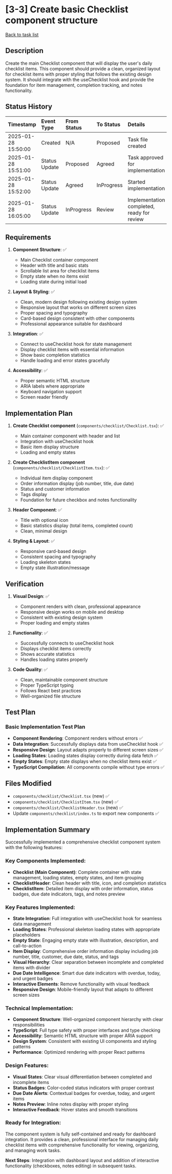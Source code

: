 # [3-3] Create basic Checklist component structure

[Back to task list](./tasks.md)

## Description

Create the main Checklist component that will display the user's daily checklist items. This component should provide a clean, organized layout for checklist items with proper styling that follows the existing design system. It should integrate with the useChecklist hook and provide the foundation for item management, completion tracking, and notes functionality.

## Status History

| Timestamp           | Event Type    | From Status | To Status  | Details                                    | User     |
| :------------------ | :------------ | :---------- | :--------- | :----------------------------------------- | :------- |
| 2025-01-28 15:50:00 | Created       | N/A         | Proposed   | Task file created                          | AI_Agent |
| 2025-01-28 15:51:00 | Status Update | Proposed    | Agreed     | Task approved for implementation           | User     |
| 2025-01-28 15:52:00 | Status Update | Agreed      | InProgress | Started implementation                     | AI_Agent |
| 2025-01-28 16:05:00 | Status Update | InProgress  | Review     | Implementation completed, ready for review | AI_Agent |

## Requirements

1. **Component Structure**: ✅

   - Main Checklist container component
   - Header with title and basic stats
   - Scrollable list area for checklist items
   - Empty state when no items exist
   - Loading state during initial load

2. **Layout & Styling**: ✅

   - Clean, modern design following existing design system
   - Responsive layout that works on different screen sizes
   - Proper spacing and typography
   - Card-based design consistent with other components
   - Professional appearance suitable for dashboard

3. **Integration**: ✅

   - Connect to useChecklist hook for state management
   - Display checklist items with essential information
   - Show basic completion statistics
   - Handle loading and error states gracefully

4. **Accessibility**: ✅
   - Proper semantic HTML structure
   - ARIA labels where appropriate
   - Keyboard navigation support
   - Screen reader friendly

## Implementation Plan

1. **Create Checklist component** (`components/checklist/Checklist.tsx`): ✅

   - Main container component with header and list
   - Integration with useChecklist hook
   - Basic item display structure
   - Loading and empty states

2. **Create ChecklistItem component** (`components/checklist/ChecklistItem.tsx`): ✅

   - Individual item display component
   - Order information display (job number, title, due date)
   - Status and customer information
   - Tags display
   - Foundation for future checkbox and notes functionality

3. **Header Component**: ✅

   - Title with optional icon
   - Basic statistics display (total items, completed count)
   - Clean, minimal design

4. **Styling & Layout**: ✅
   - Responsive card-based design
   - Consistent spacing and typography
   - Loading skeleton states
   - Empty state illustration/message

## Verification

1. **Visual Design**: ✅

   - Component renders with clean, professional appearance
   - Responsive design works on mobile and desktop
   - Consistent with existing design system
   - Proper loading and empty states

2. **Functionality**: ✅

   - Successfully connects to useChecklist hook
   - Displays checklist items correctly
   - Shows accurate statistics
   - Handles loading states properly

3. **Code Quality**: ✅
   - Clean, maintainable component structure
   - Proper TypeScript typing
   - Follows React best practices
   - Well-organized file structure

## Test Plan

### Basic Implementation Test Plan

- **Component Rendering**: Component renders without errors ✅
- **Data Integration**: Successfully displays data from useChecklist hook ✅
- **Responsive Design**: Layout adapts properly to different screen sizes ✅
- **Loading States**: Loading states display correctly during data fetch ✅
- **Empty States**: Empty state displays when no checklist items exist ✅
- **TypeScript Compilation**: All components compile without type errors ✅

## Files Modified

- `components/checklist/Checklist.tsx` (new) ✅
- `components/checklist/ChecklistItem.tsx` (new) ✅
- `components/checklist/ChecklistHeader.tsx` (new) ✅
- Update `components/checklist/index.ts` to export new components ✅

## Implementation Summary

Successfully implemented a comprehensive checklist component system with the following features:

### Key Components Implemented:

- **Checklist (Main Component)**: Complete container with state management, loading states, empty states, and item grouping
- **ChecklistHeader**: Clean header with title, icon, and completion statistics
- **ChecklistItem**: Detailed item display with order information, status badges, due date indicators, tags, and notes preview

### Key Features Implemented:

- **State Integration**: Full integration with useChecklist hook for seamless data management
- **Loading States**: Professional skeleton loading states with appropriate placeholders
- **Empty State**: Engaging empty state with illustration, description, and call-to-action
- **Item Display**: Comprehensive order information display including job number, title, customer, due date, status, and tags
- **Visual Hierarchy**: Clear separation between incomplete and completed items with divider
- **Due Date Intelligence**: Smart due date indicators with overdue, today, and urgent badges
- **Interactive Elements**: Remove functionality with visual feedback
- **Responsive Design**: Mobile-friendly layout that adapts to different screen sizes

### Technical Implementation:

- **Component Structure**: Well-organized component hierarchy with clear responsibilities
- **TypeScript**: Full type safety with proper interfaces and type checking
- **Accessibility**: Semantic HTML structure with proper ARIA support
- **Design System**: Consistent with existing UI components and styling patterns
- **Performance**: Optimized rendering with proper React patterns

### Design Features:

- **Visual States**: Clear visual differentiation between completed and incomplete items
- **Status Badges**: Color-coded status indicators with proper contrast
- **Due Date Alerts**: Contextual badges for overdue, today, and urgent items
- **Notes Preview**: Inline notes display with proper styling
- **Interactive Feedback**: Hover states and smooth transitions

### Ready for Integration:

The component system is fully self-contained and ready for dashboard integration. It provides a clean, professional interface for managing daily checklist items with comprehensive functionality for viewing, organizing, and managing work tasks.

**Next Steps**: Integration with dashboard layout and addition of interactive functionality (checkboxes, notes editing) in subsequent tasks.
